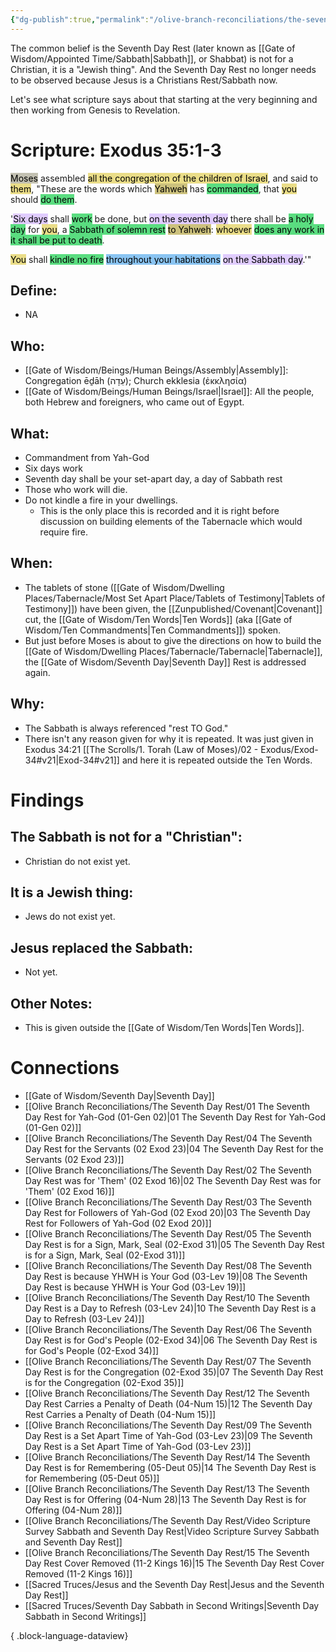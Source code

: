 ```yaml
---
{"dg-publish":true,"permalink":"/olive-branch-reconciliations/the-seventh-day-rest/07-the-seventh-day-rest-is-for-the-congregation-02-exod-35/","tags":["#OliveBranch","#Sabbath","SeventhDayRest","S"]}
---
```


The common belief is the Seventh Day Rest (later known as [[Gate of Wisdom/Appointed Time/Sabbath\|Sabbath]], or Shabbat) is not for a Christian, it is a "Jewish thing". And the Seventh Day Rest no longer needs to be observed because Jesus is a Christians Rest/Sabbath now. 

Let's see what scripture says about that starting at the very beginning and then working from Genesis to Revelation. 
# Scripture: Exodus 35:1-3

<mark style="background: #A4A089A6;">Moses</mark> assembled <mark style="background: #E0CC4BA6;">all the congregation of the children of Israel</mark>, and said to <mark style="background: #E0CC4BA6;">them</mark>, "These are the words which <mark style="background: #B2A23AA6;">Yahweh</mark> has <mark style="background: #04CD3EA6;">commanded</mark>, that <mark style="background: #E0CC4BA6;">you</mark> should <mark style="background: #04CD3EA6;">do them</mark>. 

'<mark style="background: #D2B3FFA6;">Six days</mark> shall <mark style="background: #04CD3EA6;">work</mark> be done, but <mark style="background: #D2B3FFA6;">on the seventh day</mark> there shall be <mark style="background: #04CD3EA6;">a holy day</mark> for <mark style="background: #E0CC4BA6;">you</mark>, a <mark style="background: #04CD3EA6;">Sabbath of solemn rest</mark> <mark style="background: #B2A23AA6;">to Yahweh</mark>: <mark style="background: #E0CC4BA6;">whoever</mark> <mark style="background: #04CD3EA6;">does any work in it shall be put to death</mark>. 

<mark style="background: #E0CC4BA6;">You</mark> shall <mark style="background: #04CD3EA6;">kindle no fire</mark> <mark style="background: #4DA6EDA6;">throughout your habitations</mark> <mark style="background: #D2B3FFA6;">on the Sabbath day</mark>.'" 

## **Define**: 
- NA
## **Who**:
- [[Gate of Wisdom/Beings/Human Beings/Assembly\|Assembly]]: Congregation ēḏāh (עֵדָה); Church ekklesia (ἐκκλησία)
- [[Gate of Wisdom/Beings/Human Beings/Israel\|Israel]]: All the people, both Hebrew and foreigners, who came out of Egypt.

## **What**: 
- Commandment from Yah-God
- Six days work
- Seventh day shall be your set-apart day, a day of Sabbath rest
- Those who work will die.
- Do not kindle a fire in your dwellings.
	- This is the only place this is recorded and it is right before discussion on building elements of the Tabernacle which would require fire. 
## **When**:
- The tablets of stone ([[Gate of Wisdom/Dwelling Places/Tabernacle/Most Set Apart Place/Tablets of Testimony\|Tablets of Testimony]]) have been given, the [[Zunpublished/Covenant\|Covenant]] cut, the [[Gate of Wisdom/Ten Words\|Ten Words]] (aka [[Gate of Wisdom/Ten Commandments\|Ten Commandments]]) spoken.
- But just before Moses is about to give the directions on how to build the [[Gate of Wisdom/Dwelling Places/Tabernacle/Tabernacle\|Tabernacle]], the [[Gate of Wisdom/Seventh Day\|Seventh Day]] Rest is addressed again.

## **Why**: 
- The Sabbath is always referenced "rest TO God."
- There isn't any reason given for why it is repeated. It was just given in Exodus 34:21 [[The Scrolls/1. Torah (Law of Moses)/02 - Exodus/Exod-34#v21\|Exod-34#v21]] and here it is repeated outside the Ten Words.

# Findings

## The Sabbath is not for a "Christian":
- Christian do not exist yet.
## It is a Jewish thing: 
-  Jews do not exist yet.
## Jesus replaced the Sabbath:
- Not yet.

## Other Notes:
- This is given outside the [[Gate of Wisdom/Ten Words\|Ten Words]].

# Connections


- [[Gate of Wisdom/Seventh Day\|Seventh Day]]
- [[Olive Branch Reconciliations/The Seventh Day Rest/01 The Seventh Day Rest for Yah-God (01-Gen 02)\|01 The Seventh Day Rest for Yah-God (01-Gen 02)]]
- [[Olive Branch Reconciliations/The Seventh Day Rest/04 The Seventh Day Rest for the Servants (02 Exod 23)\|04 The Seventh Day Rest for the Servants (02 Exod 23)]]
- [[Olive Branch Reconciliations/The Seventh Day Rest/02 The Seventh Day Rest was for 'Them' (02 Exod 16)\|02 The Seventh Day Rest was for 'Them' (02 Exod 16)]]
- [[Olive Branch Reconciliations/The Seventh Day Rest/03 The Seventh Day Rest for Followers of Yah-God (02 Exod 20)\|03 The Seventh Day Rest for Followers of Yah-God (02 Exod 20)]]
- [[Olive Branch Reconciliations/The Seventh Day Rest/05 The Seventh Day Rest is for a Sign, Mark, Seal (02-Exod 31)\|05 The Seventh Day Rest is for a Sign, Mark, Seal (02-Exod 31)]]
- [[Olive Branch Reconciliations/The Seventh Day Rest/08 The Seventh Day Rest is because YHWH is Your God (03-Lev 19)\|08 The Seventh Day Rest is because YHWH is Your God (03-Lev 19)]]
- [[Olive Branch Reconciliations/The Seventh Day Rest/10 The Seventh Day Rest is a Day to Refresh (03-Lev 24)\|10 The Seventh Day Rest is a Day to Refresh (03-Lev 24)]]
- [[Olive Branch Reconciliations/The Seventh Day Rest/06 The Seventh Day Rest is for God's People (02-Exod 34)\|06 The Seventh Day Rest is for God's People (02-Exod 34)]]
- [[Olive Branch Reconciliations/The Seventh Day Rest/07 The Seventh Day Rest is for the Congregation (02-Exod 35)\|07 The Seventh Day Rest is for the Congregation (02-Exod 35)]]
- [[Olive Branch Reconciliations/The Seventh Day Rest/12 The Seventh Day Rest Carries a Penalty of Death (04-Num 15)\|12 The Seventh Day Rest Carries a Penalty of Death (04-Num 15)]]
- [[Olive Branch Reconciliations/The Seventh Day Rest/09 The Seventh Day Rest is a Set Apart Time of Yah-God (03-Lev 23)\|09 The Seventh Day Rest is a Set Apart Time of Yah-God (03-Lev 23)]]
- [[Olive Branch Reconciliations/The Seventh Day Rest/14 The Seventh Day Rest is for Remembering (05-Deut 05)\|14 The Seventh Day Rest is for Remembering (05-Deut 05)]]
- [[Olive Branch Reconciliations/The Seventh Day Rest/13 The Seventh Day Rest is for Offering (04-Num 28)\|13 The Seventh Day Rest is for Offering (04-Num 28)]]
- [[Olive Branch Reconciliations/The Seventh Day Rest/Video Scripture Survey Sabbath and Seventh Day Rest\|Video Scripture Survey Sabbath and Seventh Day Rest]]
- [[Olive Branch Reconciliations/The Seventh Day Rest/15 The Seventh Day Rest Cover Removed (11-2 Kings 16)\|15 The Seventh Day Rest Cover Removed (11-2 Kings 16)]]
- [[Sacred Truces/Jesus and the Seventh Day Rest\|Jesus and the Seventh Day Rest]]
- [[Sacred Truces/Seventh Day Sabbath in Second Writings\|Seventh Day Sabbath in Second Writings]]

{ .block-language-dataview}

